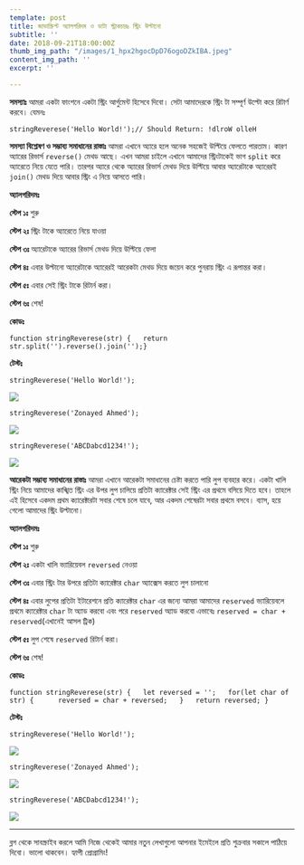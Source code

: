 ```yaml
---
template: post
title: জাভাস্ক্রিপ্ট অ্যালগরিদম ও ডাটা স্ট্রাকচারঃ স্ট্রিং উল্টানো
subtitle: ''
date: 2018-09-21T18:00:00Z
thumb_img_path: "/images/1_hpx2hgocDpD76ogoDZkIBA.jpeg"
content_img_path: ''
excerpt: ''

---
```

**সমস্যাঃ** আমরা একটা ফাংশনে একটা স্ট্রিং আর্গুমেন্ট হিসেবে দিবো। সেটা আমাদেরকে স্ট্রিং টা সম্পূর্ণ উল্টো করে রিটার্ণ করবে। যেমনঃ

    stringReverese('Hello World!');// Should Return: !dlroW olleH

**সমস্যা বিশ্লেষণ ও সম্ভাব্য সমাধানের রাস্তাঃ** আমরা এখানে অ্যারে হলে অনেক সহজেই উল্টিয়ে ফেলতে পারতাম। কারণ অ্যারের রিভার্স `reverse()` মেথড আছে। এখন আমরা চাইলে এখানে আমাদের স্ট্রিংটাকেই ভাগ `split` করে অ্যারেতে নিয়ে যেতে পারি। তারপর অ্যারে থেকে অ্যারের রিভার্স মেথড দিয়ে উল্টিয়ে আবার অ্যারেটাকে অ্যারেরই `join()` মেথড দিয়ে আবার স্ট্রিং এ নিয়ে আসতে পারি।

**অ্যালগরিদমঃ**

**স্টেপ ১ঃ** শুরু

**স্টেপ ২ঃ** স্ট্রিং টাকে অ্যারেতে নিয়ে যাওয়া

**স্টেপ ৩ঃ** অ্যারেটাকে অ্যারের রিভার্স মেথড দিয়ে উল্টিয়ে ফেলা

**স্টেপ ৪ঃ** এবার উল্টানো অ্যারেটাকে অ্যারেরই আরেকটা মেথড দিয়ে জয়েন করে পুনরায় স্ট্রিং এ রূপান্তর করা।

**স্টেপ ৫ঃ** এবার সেই স্ট্রিং টাকে রিটার্ন করা।

**স্টেপ ৬ঃ** শেষ!

**কোডঃ**

    function stringReverese(str) {   return str.split('').reverse().join('');}

**টেস্টঃ**

    stringReverese('Hello World!');

![](https://cdn-images-1.medium.com/max/800/1*OZrQSFuC1wEztfDzvmdHew.png)

    stringReverese('Zonayed Ahmed');

![](https://cdn-images-1.medium.com/max/800/1*WruZn1YqyJYHShUOKkVYfg.png)

    stringReverese('ABCDabcd1234!');

![](https://cdn-images-1.medium.com/max/800/1*OYPxFeJqiasRnyG5pb_b7g.png)

**আরেকটা সম্ভাব্য সমাধানের রাস্তাঃ** আমরা এখানে আরেকটা সমাধানের চেষ্টা করতে পারি লুপ ব্যবহার করে। একটা খালি স্ট্রিং নিয়ে আমাদের কাঙ্খিত স্ট্রিং এর উপর লুপ চালিয়ে প্রতিটা ক্যারেক্টার সেই স্ট্রিং এর প্রথমে বসিয়ে দিতে হবে। তাহলে এই হিসেবে একদম প্রথম ক্যারেক্টারটা সবার শেষে চলে যাবে, আর একদম শেষেরটা সবার প্রথমে বসবে। ব্যাস, হয়ে গেলো আমাদের স্ট্রিং উল্টানো।

**অ্যালগরিদমঃ**

**স্টেপ ১ঃ** শুরু

**স্টেপ ২ঃ** একটা খালি ভ্যারিয়েবল `reversed` নেওয়া

**স্টেপ ৩ঃ** এবার স্ট্রিং টার উপরে প্রতিটা ক্যারেক্টার `char` অ্যাক্সেস করতে লুপ চালানো

**স্টেপ ৪ঃ** এবার লুপের প্রতিটা ইটারেশনে প্রতি ক্যারেক্টার `char` এর জন্যে আমরা আমাদের `reserved` ভ্যারিয়েবলে প্রথমে ক্যারেক্টার `char` টা অ্যাড করবো এবং পরে `reserved` অ্যাড করবো এভাবেঃ `reserved = char + reserved`(এখানেই আসল ট্রিক)

**স্টেপ ৫ঃ** লুপ শেষে `reserved` রিটার্ন করা।

**স্টেপ ৬ঃ** শেষ!

**কোডঃ**

    function stringReverese(str) {   let reversed = '';   for(let char of str) {      reversed = char + reversed;   }   return reversed; }

**টেস্টঃ**

    stringReverese('Hello World!');

![](https://cdn-images-1.medium.com/max/800/1*OZrQSFuC1wEztfDzvmdHew.png)

    stringReverese('Zonayed Ahmed');

![](https://cdn-images-1.medium.com/max/800/1*WruZn1YqyJYHShUOKkVYfg.png)

    stringReverese('ABCDabcd1234!');

![](https://cdn-images-1.medium.com/max/800/1*OYPxFeJqiasRnyG5pb_b7g.png)

***

ব্লগ থেকে সাবস্ক্রাইব করলে আমি নিজে থেকেই আমার নতুন লেখাগুলো আপনার ইমেইলে প্রতি শুক্রবার সকালে পাঠিয়ে দিবো। ভালো থাকবেন। হ্যাপী প্রোগ্রামিং!